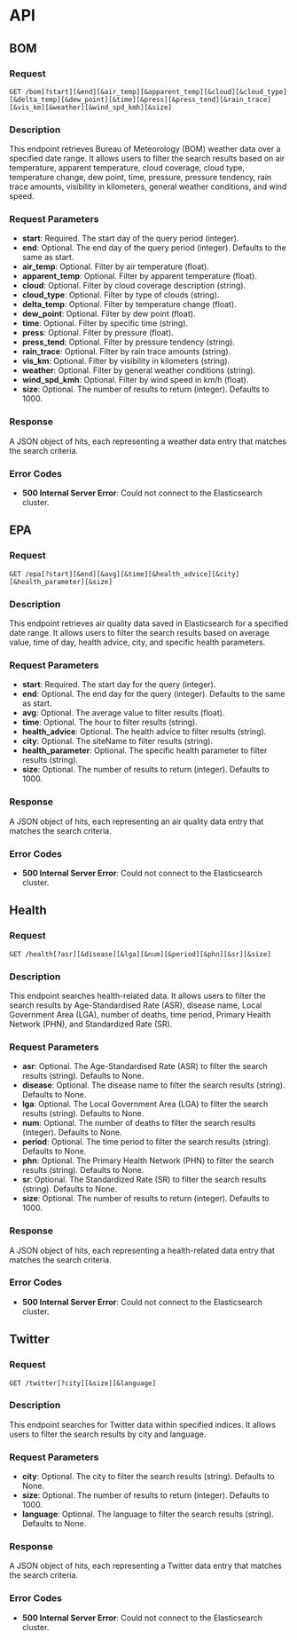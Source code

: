 # API

## BOM

### Request
`GET /bom[?start][&end][&air_temp][&apparent_temp][&cloud][&cloud_type][&delta_temp][&dew_point][&time][&press][&press_tend][&rain_trace][&vis_km][&weather][&wind_spd_kmh][&size]`

### Description
This endpoint retrieves Bureau of Meteorology (BOM) weather data over a specified date range. It allows users to filter the search results based on air temperature, apparent temperature, cloud coverage, cloud type, temperature change, dew point, time, pressure, pressure tendency, rain trace amounts, visibility in kilometers, general weather conditions, and wind speed.

### Request Parameters
- **start**: Required. The start day of the query period (integer).
- **end**: Optional. The end day of the query period (integer). Defaults to the same as start.
- **air_temp**: Optional. Filter by air temperature (float).
- **apparent_temp**: Optional. Filter by apparent temperature (float).
- **cloud**: Optional. Filter by cloud coverage description (string).
- **cloud_type**: Optional. Filter by type of clouds (string).
- **delta_temp**: Optional. Filter by temperature change (float).
- **dew_point**: Optional. Filter by dew point (float).
- **time**: Optional. Filter by specific time (string).
- **press**: Optional. Filter by pressure (float).
- **press_tend**: Optional. Filter by pressure tendency (string).
- **rain_trace**: Optional. Filter by rain trace amounts (string).
- **vis_km**: Optional. Filter by visibility in kilometers (string).
- **weather**: Optional. Filter by general weather conditions (string).
- **wind_spd_kmh**: Optional. Filter by wind speed in km/h (float).
- **size**: Optional. The number of results to return (integer). Defaults to 1000.

### Response
A JSON object of hits, each representing a weather data entry that matches the search criteria.

### Error Codes
- **500 Internal Server Error**: Could not connect to the Elasticsearch cluster.

## EPA

### Request
`GET /epa[?start][&end][&avg][&time][&health_advice][&city][&health_parameter][&size]`

### Description
This endpoint retrieves air quality data saved in Elasticsearch for a specified date range. It allows users to filter the search results based on average value, time of day, health advice, city, and specific health parameters.

### Request Parameters
- **start**: Required. The start day for the query (integer).
- **end**: Optional. The end day for the query (integer). Defaults to the same as start.
- **avg**: Optional. The average value to filter results (float).
- **time**: Optional. The hour to filter results (string).
- **health_advice**: Optional. The health advice to filter results (string).
- **city**: Optional. The siteName to filter results (string).
- **health_parameter**: Optional. The specific health parameter to filter results (string).
- **size**: Optional. The number of results to return (integer). Defaults to 1000.

### Response
A JSON object of hits, each representing an air quality data entry that matches the search criteria.

### Error Codes
- **500 Internal Server Error**: Could not connect to the Elasticsearch cluster.

## Health

### Request
`GET /health[?asr][&disease][&lga][&num][&period][&phn][&sr][&size]`

### Description
This endpoint searches health-related data. It allows users to filter the search results by Age-Standardised Rate (ASR), disease name, Local Government Area (LGA), number of deaths, time period, Primary Health Network (PHN), and Standardized Rate (SR).

### Request Parameters
- **asr**: Optional. The Age-Standardised Rate (ASR) to filter the search results (string). Defaults to None.
- **disease**: Optional. The disease name to filter the search results (string). Defaults to None.
- **lga**: Optional. The Local Government Area (LGA) to filter the search results (string). Defaults to None.
- **num**: Optional. The number of deaths to filter the search results (integer). Defaults to None.
- **period**: Optional. The time period to filter the search results (string). Defaults to None.
- **phn**: Optional. The Primary Health Network (PHN) to filter the search results (string). Defaults to None.
- **sr**: Optional. The Standardized Rate (SR) to filter the search results (string). Defaults to None.
- **size**: Optional. The number of results to return (integer). Defaults to 1000.

### Response
A JSON object of hits, each representing a health-related data entry that matches the search criteria.

### Error Codes
- **500 Internal Server Error**: Could not connect to the Elasticsearch cluster.


## Twitter

### Request
`GET /twitter[?city][&size][&language]`

### Description
This endpoint searches for Twitter data within specified indices. It allows users to filter the search results by city and language.

### Request Parameters
- **city**: Optional. The city to filter the search results (string). Defaults to None.
- **size**: Optional. The number of results to return (integer). Defaults to 1000.
- **language**: Optional. The language to filter the search results (string). Defaults to None.

### Response
A JSON object of hits, each representing a Twitter  data entry that matches the search criteria.

### Error Codes
- **500 Internal Server Error**: Could not connect to the Elasticsearch cluster.
